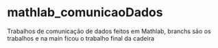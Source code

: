 # mathlab_comunicaoDados
 Trabalhos de comunicação de dados feitos em Mathlab, branchs são os trabalhos e na main ficou o trabalho final da cadeira
 